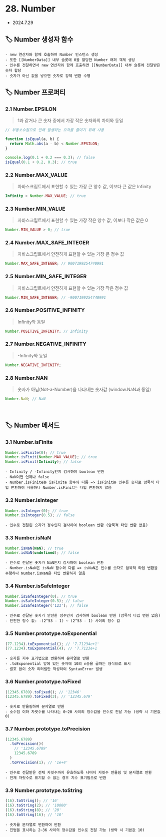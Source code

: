 # 28. Number

- 2024.7.29

## 🏷 Number 생성자 함수

```
- new 연산자와 함께 호출하여 Number 인스턴스 생성
- 또한 [[NumberData]] 내부 슬롯에 0을 할당한 Number 래퍼 객체 생성
- 인수를 전달하면서 new 연산자와 함께 호출하면 [[NumberData]] 내부 슬롯에 전달받은 숫자 할당
- 숫자가 아닌 값을 넣으면 숫자로 강제 변환 수행
```

## 🏷 Number 프로퍼티

### 2.1 Number.EPSILON

> 1과 같거나 큰 숫자 중에서 가장 작은 숫자와의 차이와 동일

```jsx
// 부동소수점으로 인해 발생하는 오차를 줄이기 위해 사용

function isEqual(a, b) {
  return Math.abs(a - b) < Number.EPSILON;
}

console.log(0.1 + 0.2 === 0.3); // false
isEqual(0.1 + 0.2, 0.3); // true
```

### 2.2 Number.MAX_VALUE

> 자바스크립트에서 표현할 수 있는 가장 큰 양수 값, 이보다 큰 값은 Infinity

```jsx
Infinity > Number.MAX_VALUE; // true
```

### 2.3 Number.MIN_VALUE

> 자바스크립트에서 표현할 수 있는 가장 작은 양수 값, 이보다 작은 값은 0

```jsx
Number.MIN_VALUE > 0; // true
```

### 2.4 Number.MAX_SAFE_INTEGER

> 자바스크립트에서 안전하게 표현할 수 있는 가장 큰 정수 값

```jsx
Number.MAX_SAFE_INTEGER; // 9007199254740991
```

### 2.5 Number.MIN_SAFE_INTEGER

> 자바스크립트에서 안전하게 표현할 수 있는 가장 작은 정수 값

```jsx
Number.MIN_SAFE_INTEGER; // -9007199254740991
```

### 2.6 Number.POSITIVE_INFINITY

> Infinity와 동일

```jsx
Number.POSITIVE_INFINITY; // Infinity
```

### 2.7 Number.NEGATIVE_INFINITY

> -Infinity와 동일

```jsx
Number.NEGATIVE_INFINITY;
```

### 2.8 Number.NAN

> 숫자가 아님(Not-a-Number)을 나타내는 숫자값 (window.NaN과 동일)

```jsx
Number.NaN; // NaN
```

<br />

## 🏷 Number 메서드

### 3.1 Number.isFinite

```jsx
Number.isFinite(0); // true
Number.isFinit(Number.MAX_VALUE); // true
Number.isFinit(Infinity); // false
```

```
- Infinity / -Infinity인지 검사하여 boolean 반환
- NaN이면 언제나 false
- Number.isFinite는 isFinite 함수와 다름 => isFinit는 인수를 숫자로 암묵적 타입 변환하여 사용하나 Number.isFinit는 타입 변환하지 않음
```

### 3.2 Number.isInteger

```jsx
Number.isInteger(0); // true
Number.isInteger(0.5); // false
```

```
- 인수로 전달된 숫자가 정수인지 검사하여 boolean 반환 (암묵적 타입 변환 없음)
```

### 3.3 Number.isNaN

```jsx
Number.isNaN(NaN); // true
Number.isNaN(undefined); // false
```

```
- 인수로 전달된 숫자가 NaN인지 검사하여 boolean 반환
- Number.isNaN은 isNaN 함수와 다름 => isNaN은 인수를 숫자로 암묵적 타입 변환을 수행하나 Number.isNaN은 타입 변환하지 않음
```

### 3.4 Number.isSafeInteger

```jsx
Number.isSafeInteger(0); // true
Number.isSafeInteger(0.5); // false
Number.isSafeInteger('123'); // false
```

```
- 인수로 전달된 숫자가 안전한 정수인지 검사하여 boolean 반환 (암묵적 타입 변환 없음)
- 안전한 정수 값: -(2^53 - 1) ~ (2^53 - 1) 사이의 정수 값
```

### 3.5 Number.prototype.toExponential

```jsx
(77.1234).toExponential(); // '7.71234e+1'
(77.1234).toExponential(4); // '7.7123e+1
```

```
- 숫자를 지수 표기법으로 변환하여 문자열로 반환
- .toExponential 앞에 있는 숫자에 10의 n승을 곱하는 형식으로 표시
- 괄호 없이 숫자 리터럴만 작성하여 SyntaxError 발생
```

### 3.6 Number.prototype.toFixed

```jsx
(12345.6789).toFixed(); // '12346'
(12345.6789).toFixed(3); // '12345.679'
```

```
- 숫자로 반올림하여 문자열로 반환
- 소수점 이하 자릿수를 나타내는 0~20 사이의 정수값을 인수로 전달 가능 (생략 시 기본값 0)
```

### 3.7 Number.prototype.toPrecision

```jsx
(12345.6789)
  .toPrecision()(
    // '12345.6789'
    12345.6789
  )
  .toPrecision(1); // '1e+4'
```

```
- 인수로 전달받은 전체 자릿수까지 유효하도록 나머지 자릿수 반올림 및 문자열로 반환
- 전체 자릿수로 표기할 수 없는 경우 지수 표기법으로 반환
```

### 3.9 Number.prototype.toString

```jsx
(16).toString(); // '16'
(16).toString(2); // '10000'
(16).toString(8); // '20'
(16).toString(16); // '10'
```

```
- 숫자를 문자열로 변환하여 반환
- 진법을 표시하는 2~36 사이의 정수값을 인수로 전달 가능 (생략 시 기본값 10)
```

